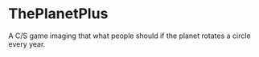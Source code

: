 # ThePlanetPlus
A C/S game imaging that what people should if the planet rotates a circle every year.
